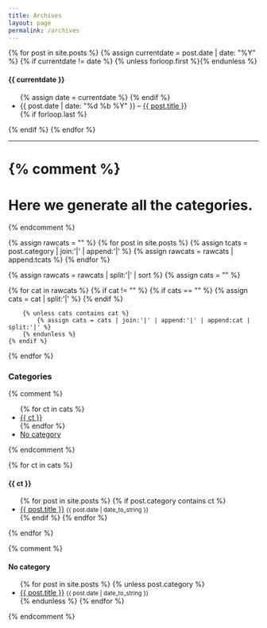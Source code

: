 ```yaml
---
title: Archives
layout: page
permalink: /archives
---
```


{% for post in site.posts %}
  {% assign currentdate = post.date | date: "%Y" %}
  {% if currentdate != date %}
    {% unless forloop.first %}</ul>{% endunless %}
   <h4 id="y{{post.date | date: "%Y"}}">{{ currentdate }}</h4>
   <ul>
    {% assign date = currentdate %}
  {% endif %}
   <li>{{ post.date | date: "%d %b %Y" }} – <a href="{{ site.baseurl }}{{ post.url }}">{{ post.title }}</a></li>
  {% if forloop.last %}</ul>{% endif %}
{% endfor %}

---

{% comment %}
=================
Here we generate all the categories.
=================
{% endcomment %}

{% assign rawcats = "" %}
{% for post in site.posts %}
    {% assign tcats = post.category | join:'|' | append:'|' %}
    {% assign rawcats = rawcats | append:tcats %}
{% endfor %}

{% assign rawcats = rawcats | split:'|' | sort %}
{% assign cats = "" %}

{% for cat in rawcats %}
    {% if cat != "" %}
        {% if cats == "" %}
            {% assign cats = cat | split:'|' %}
        {% endif %}

        {% unless cats contains cat %}
            {% assign cats = cats | join:'|' | append:'|' | append:cat | split:'|' %}
        {% endunless %}
    {% endif %}
{% endfor %}


### Categories

{% comment %}
<ul>
{% for ct in cats %}
<li><a href="#{{ ct | slugify }}">{{ ct }}</a></li>
{% endfor %}
<li><a href="#no-category">No category</a></li>
</ul>
{% endcomment %}


{% for ct in cats %}
<h4 id="{{ ct | slugify }}">{{ ct }}</h4>
<ul>
    {% for post in site.posts %}
        {% if post.category contains ct %}
        <li>
        <a href="{{ post.url }}">{{ post.title }}</a>
        <small>{{ post.date | date_to_string }}</small>
        </li>
        {% endif %}
    {% endfor %}
</ul>
{% endfor %}

{% comment %}
<h4 id="no-category">No category</h4>
<ul>
    {% for post in site.posts %}
        {% unless post.category %}
            <li>
            <a href="{{ post.url }}">{{ post.title }}</a>
            <small>{{ post.date | date_to_string }}</small>
            </li>
        {% endunless %}
    {% endfor %}
</ul>
{% endcomment %}